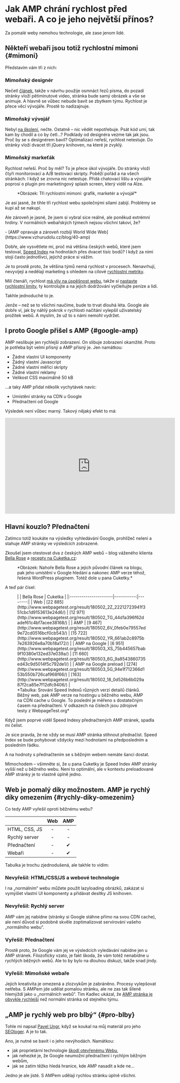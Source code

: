# Jak AMP chrání rychlost před webaři. A co je jeho největší přínos?

Za pomalé weby nemohou technologie, ale zase jenom lidé. 

<!-- AdSnippet -->

## Někteří webaři jsou totiž rychlostní mimoni {#mimoni}

Představím vám tři z nich:

### Mimoňský designér

Nečetl [článek](https://www.vzhurudolu.cz/prirucka/rychlost-designeri), takže v návrhu použije osmnáct řezů písma, do pozadí stránky vloží pětiminutové video, stránka bude samý obrázek a vše se animuje. A hlavně se vůbec nebude bavit se zbytkem týmu. Rychlost je přece věcí vývojáře. Prostě to nadizajnuje. 

### Mimoňský vývojář

Nebyl [na školení](https://www.vzhurudolu.cz/kurzy/rychlost-nacitani), nečte. Ostatně – nic vědět nepotřebuje. Psát kód umí, tak kam by chodil a co by četl…? Podklady od designéra vezme tak jak jsou. Proč by se s designérem bavil? Optimalizaci neřeší, rychlost netestuje. Do stránky vloží dvacet tři  jQuery knihoven, na které je zvyklý. 

### Mimoňský markeťák

Rychlost neřeší. Proč by měl? To je přece úkol vývojáře. Do stránky vloží čtyři monitorovací a A/B testovací skripty. Poběží pořád a na všech stránkách. I když se zrovna nic netestuje. Přidá chatovací lištu a vývojáře poprosí o plugin pro marketingový splash screen, který viděl na Alze.

<figure>
<img src="dist/images/original/amp-webari.jpg" alt="">
<figcaption markdown="1">    
*Obrázek: Tři rychlostní mimoni: grafik, marketér a vývojář*
</figcaption> 
</figure>

Je asi jasné, že tihle tři rychlost webu společnými silami zabijí. Problémy se kupí až se nakupí.

Ale zároveň je jasné, že jsem si vybral sice reálné, ale poněkud extrémní hrdiny. V normálních webařských týmech nejsou všichni takoví, že?

<div class="related" markdown="1">
- [AMP opravuje a zároveň rozbíjí World Wide Web](https://www.vzhurudolu.cz/blog/40-amp)
</div>

Dobře, ale vysvětlete mi, proč má většina českých webů, které jsem testoval, [Speed Index](metriky-rychlosti.md#SI) na hodnotách přes dvacet tisíc bodů? I když za nimi stojí často jednotlivci, jejichž práce si vážím.

Je to prostě proto, že většina týmů nemá rychlost v procesech. Nenavrhují, nevyvíjejí a nedělají marketing s ohledem na cílové [rychlostní metriky](metriky-rychlosti.md).

Milí čtenáři, rychlost [má vliv na úspěšnost webu](rychlost-nacitani-proc.md), takže si [nastavte rychlostní limity](rychlost-designeri.md), ty kontrolujte a na jejich dodržování vyčleňujte peníze a lidi. 

Takhle jednoduché to je.

<!-- AdSnippet -->

Jenže – než se to všichni naučíme, bude to trvat dlouhá léta. Google ale dobře ví, jak by náhlý pokrok v rychlosti načítání vylepšil uživatelský prožitek webů. A myslím, že už to s námi nemohl vydržet.

## I proto Google přišel s AMP {#google-amp}

AMP neslibuje jen rychlejší zobrazení. On slibuje zobrazení okamžité. Proto je potřeba být velmi přísný a AMP přísný je. Jen namátkou:

* Žádné vlastní UI komponenty
* Žádný vlastní Javascript
* Žádné vlastní měřící skripty
* Žádné vlastní reklamy
* Velikost CSS maximálně 50 kB

…a taky AMP přidal několik vychytávek navíc:

* Umístění stránky na CDN u Google
* Přednačtení od Google

Výsledek není vůbec marný. Takový nějaký efekt to má:

<div class="rwd-media">
<iframe width="560" height="315" src="https://www.youtube.com/embed/elHr8-MPUwA" frameborder="0" allow="autoplay; encrypted-media" allowfullscreen></iframe>
</div>


## Hlavní kouzlo? Přednačtení 

Zatímco totiž koukáte na výsledky vyhledávání Google, prohlížeč nelení a stahuje AMP stránky ve výsledcích zobrazené. 

Zkoušel jsem otestovat dva z českých AMP webů – blog váženého klienta [Bella Rose](https://atmosfera.bellarose.cz/) a [recepty na Cuketka.cz](https://recepty.cuketka.cz/):

<figure>
<img src="dist/images/original/amp-bella-cuketka.jpg" alt="">
<figcaption markdown="1">    
*Obrázek: Nahoře Bella Rose a jejich původní článek na blogu, pak jeho umístění v Google hledání a nakonec AMP verze téhož, řešená WordPress pluginem. Totéž dole u pana Cuketky.*
</figcaption> 
</figure>

A teď pár čísel:

<figure>

<div class="rwd-scrollable"  markdown="1"> 
|                       | Bella Rose | Cuketka |
|:----------------------|-----------:|--------:|
| Web                   | [22 885](http://www.webpagetest.org/result/180502_2Z_22212723941f351cbc1d9153613e24d6/)     | [12 971](http://www.webpagetest.org/result/180502_TG_44d1a396f62dadef61c4bf7acee38168/)  |
| AMP                   | [9 467](http://www.webpagetest.org/result/180502_6V_0feb0e79557ed9e72cd0516bcf0cb543/)      | [15 722](http://www.webpagetest.org/result/180502_YR_661ab2c8975b7e263926e8a70b18a172/)  |
| AMP na Google         | [6 951](http://www.webpagetest.org/result/180503_XS_75b445657bab9f10380e132ed37e039a/)      | [11 660](http://www.webpagetest.org/result/180503_6G_9a8543860735ed43c9d5014f5c792de1/)  |
| AMP na Google preload | [274](http://www.webpagetest.org/result/180503_5G_94e1f712366d153b550b726caf968f66/)        | [163](http://www.webpagetest.org/result/180502_18_0d526b6b029a87f2ca85e7f12dfc9406/)     |
</div>  

<figcaption markdown="1">    
*Tabulka: Srování Speed Indexů různých verzí detailů článků. Běžný web, pak AMP verze na hostingu u běžného webu, AMP na CDN cache u Google. To poslední je měřeno s dostatečným časem na přednačtení. V odkazech na číslech jsou zdrojové testy z WebpageTest.org*
</figcaption> 

</figure>


Když jsem poprvé viděl Speed Indexy přednačtených AMP stránek, spadla mi čelist. 

Je sice pravda, že ne vždy se musí AMP stránka stihnout přednačíst. Speed Index se bude pohybovat vždycky mezi hodnotami na předposledním a posledním řádku.

A na hodnoty s přednačtením se s běžným webem nemáte šanci dostat.

Mimochodem – všimněte si, že u pana Cuketky je Speed Index AMP stránky vyšší než u běžného webu. Není to optimální, ale v kontextu preloadované AMP stránky je to vlastně úplně jedno.


## Web je pomalý díky možnostem. AMP je rychlý díky omezením {#rychly-diky-omezenim}

Co tedy AMP vyřešil oproti běžnému webu?

|               | Web | AMP |
|---------------|:---:|:---:|
| HTML, CSS, JS | -  | -  |
| Rychlý server | -  | -  |
| Přednačtení   | -  | ✔   |
| Webaři        | -  | ✔   |

Tabulka je trochu zjednodušená, ale takhle to vidím:

### Nevyřešil: HTML/CSS/JS a webové technologie

I na „normálním“ webu můžete použít lazyloading obrázků, zakázat si vymýšlet vlastní UI komponenty a přidávat desítky JS knihoven.

### Nevyřešil: Rychlý server

AMP vám jej nabídne (stránky si Google stáhne přímo na svou CDN cache), ale není důvod si podobně skvěle zoptimalizovat servírování vašeho „normálního webu“.

### Vyřešil: Přednačtení

Prostě proto, že Google vám jej ve výsledcích vyledávání nabídne jen u AMP stránek. Filozoficky vzato, je fakt škoda, že vám totéž nenabídne u rychlých běžných webů. Ale to by bylo na dlouhou diskuzi, takže snad jindy.

### Vyřešil: Mimoňské webaře

Jejich kreativita je omezená a zlozvykům je zabráněno. Procesy vylepšovat netřeba. S AMPem jde udělat pomalou stránku, ale ne zas tak šíleně hlemýždí jako u „normálních webů“. Tim Kadlec ukázal, že [AMP stránka je obvykle rychlejší](https://timkadlec.com/remembers/2018-03-19-how-fast-is-amp-really/) než normální stránka od stejného týmu.

## „AMP je rychlý web pro blbý“ {#pro-blby}

Tohle mi napsal [Pavel Ungr](http://www.pavelungr.cz/), když se koukal na můj materiál pro jeho [SEOloger](https://nazivo.seologer.cz/). A je to tak. 

Ano, je nutné se bavit i o jeho nevýhodách. Namátkou:

- jak proprietární technologie [škodí otevřenému Webu](https://www.vzhurudolu.cz/blog/40-amp),
- jak nehezké je, že Google neumožní přednačtení i rychlým běžným webům,
- jak se zatím těžko hledá hranice, kde AMP nasadit a kde ne…

Jedno je ale jisté. S AMPem udělají rychlou stránku úplně všichni. 

<!-- AdSnippet -->

